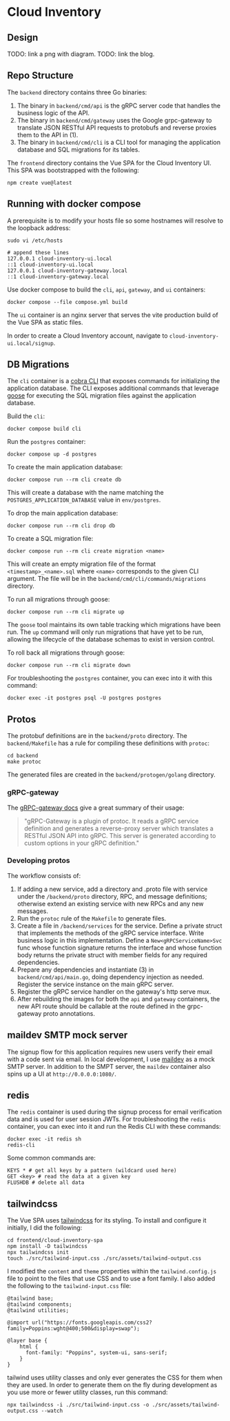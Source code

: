 # Cloud Inventory

## Design

TODO: link a png with diagram.
TODO: link the blog.

## Repo Structure

The `backend` directory contains three Go binaries:

1. The binary in `backend/cmd/api` is the gRPC server code that handles the business logic of the API.
2. The binary in `backend/cmd/gateway` uses the Google grpc-gateway to translate JSON RESTful API requests to protobufs and reverse proxies them to the API in (1).
3. The binary in `backend/cmd/cli` is a CLI tool for managing the application database and SQL migrations for its tables.

The `frontend` directory contains the Vue SPA for the Cloud Inventory UI. This SPA was bootstrapped with the following:

```
npm create vue@latest
```

## Running with docker compose

A prerequisite is to modify your hosts file so some hostnames will resolve to the loopback address:

```
sudo vi /etc/hosts

# append these lines
127.0.0.1 cloud-inventory-ui.local
::1 cloud-inventory-ui.local
127.0.0.1 cloud-inventory-gateway.local
::1 cloud-inventory-gateway.local
```

Use docker compose to build the `cli`, `api`, `gateway`, and `ui` containers:

```
docker compose --file compose.yml build
```

The `ui` container is an nginx server that serves the vite production build of the Vue SPA as static files.

In order to create a Cloud Inventory account, navigate to `cloud-inventory-ui.local/signup`.

## DB Migrations

The `cli` container is a [cobra CLI](https://github.com/spf13/cobra) that exposes commands for initializing the application database. The CLI exposes additional commands that leverage [goose](https://github.com/pressly/goose) for executing the SQL migration files against the application database.

Build the `cli`:

```
docker compose build cli
```

Run the `postgres` container:

```
docker compose up -d postgres
```

To create the main application database:

```
docker compose run --rm cli create db
```

This will create a database with the name matching the `POSTGRES_APPLICATION_DATABASE` value in `env/postgres`.

To drop the main application database:

```
docker compose run --rm cli drop db
```

To create a SQL migration file:

```
docker compose run --rm cli create migration <name>
```

This will create an empty migration file of the format `<timestamp>_<name>.sql` where `<name>` corresponds to the given CLI argument. The file will be in the `backend/cmd/cli/commands/migrations` directory.

To run all migrations through goose:

```
docker compose run --rm cli migrate up
```

The `goose` tool maintains its own table tracking which migrations have been run. The `up` command will only run migrations that have yet to be run, allowing the lifecycle of the database schemas to exist in version control.

To roll back all migrations through goose:

```
docker compose run --rm cli migrate down
```

For troubleshooting the `postgres` container, you can exec into it with this command:

```
docker exec -it postgres psql -U postgres postgres
```

## Protos

The protobuf definitions are in the `backend/proto` directory. The `backend/Makefile` has a rule for compiling these definitions with `protoc`:

```
cd backend
make protoc
```

The generated files are created in the `backend/protogen/golang` directory.

### gRPC-gateway

The [gRPC-gateway docs](https://grpc-ecosystem.github.io/grpc-gateway/) give a great summary of their usage:
> "gRPC-Gateway is a plugin of protoc. It reads a gRPC service definition and generates a reverse-proxy server which translates a RESTful JSON API into gRPC. This server is generated according to custom options in your gRPC definition."

### Developing protos

The workflow consists of:

1. If adding a new service, add a directory and .proto file with service under the `/backend/proto` directory, RPC, and message definitions; otherwise extend an existing service with new RPCs and any new messages.
2. Run the `protoc` rule of the `Makefile` to generate files.
3. Create a file in `/backend/services` for the service. Define a private struct that implements the methods of the gRPC service interface. Write business logic in this implementation. Define a `New<gRPCServiceName>Svc` func whose function signature returns the interface and whose function body returns the private struct with member fields for any required dependencies.
4. Prepare any dependencies and instantiate (3) in `backend/cmd/api/main.go`, doing dependency injection as needed. Register the service instance on the main gRPC server.
5. Register the gRPC service handler on the gateway's http serve mux.
6. After rebuilding the images for both the `api` and `gateway` containers, the new API route should be callable at the route defined in the grpc-gateway proto annotations.

## maildev SMTP mock server

The signup flow for this application requires new users verify their email with a code sent via email. In local development, I use [maildev](https://github.com/maildev/maildev) as a mock SMTP server. In addition to the SMPT server, the `maildev` container also spins up a UI at `http://0.0.0.0:1080/`.

## redis

The `redis` container is used during the signup process for email verification data and is used for user session JWTs. For troubleshooting the `redis` container, you can exec into it and run the Redis CLI with these commands:

```
docker exec -it redis sh
redis-cli
```

Some common commands are:

```
KEYS * # get all keys by a pattern (wildcard used here)
GET <key> # read the data at a given key
FLUSHDB # delete all data
```

## tailwindcss

The Vue SPA uses [tailwindcss](https://tailwindcss.com/docs/installation) for its styling. To install and configure it initially, I did the following:

```
cd frontend/cloud-inventory-spa
npm install -D tailwindcss
npx tailwindcss init
touch ./src/tailwind-input.css ./src/assets/tailwind-output.css
```

I modified the `content` and `theme` properties within the `tailwind.config.js` file to point to the files that use CSS and to use a font family. I also added the following to the `tailwind-input.css` file:

```
@tailwind base;
@tailwind components;
@tailwind utilities;

@import url("https://fonts.googleapis.com/css2?family=Poppins:wght@400;500&display=swap");

@layer base {
    html {
      font-family: "Poppins", system-ui, sans-serif;
    }
}
```

tailwind uses utility classes and only ever generates the CSS for them when they are used. In order to generate them on the fly during development as you use more or fewer utility classes, run this command:

```
npx tailwindcss -i ./src/tailwind-input.css -o ./src/assets/tailwind-output.css --watch
```
